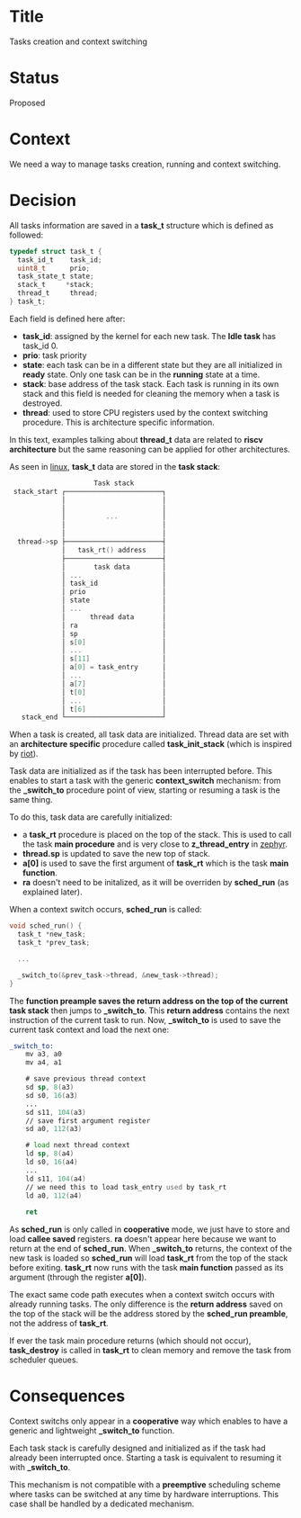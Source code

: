 # Title

Tasks creation and context switching

# Status

Proposed

# Context

We need a way to manage tasks creation, running and context switching. 

# Decision

All tasks information are saved in a **task_t** structure which is defined as followed: 

```c
typedef struct task_t {
  task_id_t    task_id;
  uint8_t      prio;
  task_state_t state;
  stack_t     *stack;
  thread_t     thread;
} task_t;
```

Each field is defined here after:
- **task_id**: assigned by the kernel for each new task. The **Idle task** has task_id 0.
- **prio**: task priority
- **state**: each task can be in a different state but they are all initialized in **ready** state. Only one task can be in the **running** state at a time.
- **stack**: base address of the task stack. Each task is running in its own stack and this field is needed for cleaning the memory when a task is destroyed.
- **thread**: used to store CPU registers used by the context switching procedure. This is architecture specific information.

In this text, examples talking about **thread_t** data are related to **riscv architecture** but the same reasoning can be applied for other architectures.

As seen in [linux](https://elixir.bootlin.com/linux/v6.3.8/source/include/asm-generic/vmlinux.lds.h#L411), **task_t** data are stored in the **task stack**: 

```c
                     Task stack
 stack_start ┌────────────────────────┐
             │                        │
             │                        │
             │          ...           │
             │                        │
             │                        │
  thread->sp ├────────────────────────┤
             │   task_rt() address    │
             ├────────────────────────┤
             │       task data        │
             │ ...                    │
             │ task_id                │
             │ prio                   │
             │ state                  │
             │ ...                    │
             │      thread data       │
             │ ra                     │
             │ sp                     │
             │ s[0]                   │
             │ ...                    │
             │ s[11]                  │
             │ a[0] = task_entry      │
             │ ...                    │
             │ a[7]                   │
             │ t[0]                   │
             │ ...                    │
             │ t[6]                   │
   stack_end └────────────────────────┘
```

When a task is created, all task data are initialized. Thread data are set with an **architecture specific** procedure called **task_init_stack** (which is inspired by [riot](https://github.com/RIOT-OS/RIOT/blob/master/core/include/thread.h#L414)).

Task data are initialized as if the task has been interrupted before. This enables to start a task with the generic **context_switch** mechanism: from the **_switch_to** procedure point of view, starting or resuming a task is the same thing. 

To do this, task data are carefully initialized: 
- a **task_rt** procedure is placed on the top of the stack. This is used to call the task **main procedure** and is very close to **z_thread_entry** in [zephyr](https://github.com/zephyrproject-rtos/zephyr/blob/main/lib/os/thread_entry.c#L30).
- **thread.sp** is updated to save the new top of stack.
- **a[0]** is used to save the first argument of **task_rt** which is the task **main function**.
- **ra** doesn't need to be initalized, as it will be overriden by **sched_run** (as explained later).

When a context switch occurs, **sched_run** is called:

```c
void sched_run() {
  task_t *new_task;
  task_t *prev_task;

  ...

  _switch_to(&prev_task->thread, &new_task->thread);
}
```

The **function preample saves the return address on the top of the current task stack** then jumps to **_switch_to**. This **return address** contains the next instruction of the current task to run. Now, **_switch_to** is used to save the current task context and load the next one:

```asm
_switch_to:
    mv a3, a0
    mv a4, a1 

    # save previous thread context
    sd sp, 8(a3)
    sd s0, 16(a3)
    ...
    sd s11, 104(a3)
    // save first argument register
    sd a0, 112(a3)

    # load next thread context
    ld sp, 8(a4)
    ld s0, 16(a4)
    ...
    ld s11, 104(a4)
    // we need this to load task_entry used by task_rt
    ld a0, 112(a4)
    
    ret
```

As **sched_run** is only called in **cooperative** mode, we just have to store and load **callee saved** registers. **ra** doesn't appear here because we want to return at the end of **sched_run**. When **_switch_to** returns, the context of the new task is loaded so **sched_run** will load **task_rt** from the top of the stack before exiting. **task_rt** now runs with the task **main function** passed as its argument (through the register **a[0]**).

The exact same code path executes when a context switch occurs with already running tasks. The only difference is the **return address** saved on the top of the stack will be the address stored by the **sched_run preamble**, not the address of **task_rt**.

If ever the task main procedure returns (which should not occur), **task_destroy** is called in **task_rt** to clean memory and remove the task from scheduler queues.

# Consequences

Context switchs only appear in a **cooperative** way which enables to have a generic and lightweight **_switch_to** function. 

Each task stack is carefully designed and initialized as if the task had already been interrupted once. Starting a task is equivalent to resuming it with **_switch_to**.

This mechanism is not compatible with a **preemptive** scheduling scheme where tasks can be switched at any time by hardware interruptions. This case shall be handled by a dedicated mechanism. 